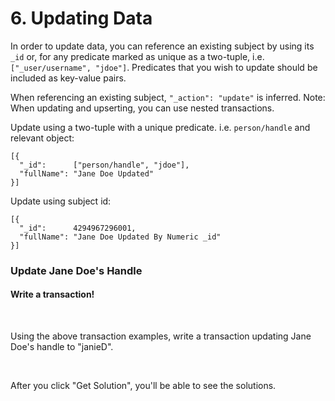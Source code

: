 # 6. Updating Data

In order to update data, you can reference an existing subject by using its `_id` or, for any predicate marked as unique as a two-tuple, i.e. `["_user/username", "jdoe"]`. Predicates that you wish to update should be included as key-value pairs.

When referencing an existing subject, `"_action": "update"` is inferred. Note: When updating and upserting, you can use nested transactions.

Update using a two-tuple with a unique predicate. i.e. `person/handle` and relevant object:

```
[{
  "_id":      ["person/handle", "jdoe"],
  "fullName": "Jane Doe Updated"
}]
```

Update using subject id:

```
[{
  "_id":      4294967296001,
  "fullName": "Jane Doe Updated By Numeric _id"
}]
```

<div class="challenge">
<h3>Update Jane Doe's Handle</h3>
<h4>Write a transaction!</h4>
<br/>
<p>Using the above transaction examples, write a transaction updating Jane Doe's handle to "janieD".</p>
<br/>
<p>After you click "Get Solution", you'll be able to see the solutions.</p>
</div>
<br/>
<br/>


